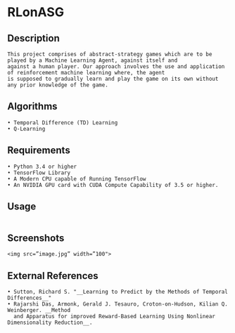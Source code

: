 # RLonASG

## Description
```
This project comprises of abstract-strategy games which are to be played by a Machine Learning Agent, against itself and
against a human player. Our approach involves the use and application of reinforcement machine learning where, the agent
is supposed to gradually learn and play the game on its own without any prior knowledge of the game. 
```

## Algorithms
```
• Temporal Difference (TD) Learning
• Q-Learning
```

## Requirements
```
• Python 3.4 or higher
• TensorFlow Library
• A Modern CPU capable of Running TensorFlow
• An NVIDIA GPU card with CUDA Compute Capability of 3.5 or higher.
```

## Usage
```

```

## Screenshots
```
<img src=”image.jpg” width=”100">
```

## External References
```
• Sutton, Richard S. "__Learning to Predict by the Methods of Temporal Differences__"
• Rajarshi Das, Armonk, Gerald J. Tesauro, Croton-on-Hudson, Kilian Q. Weinberger. __Method
  and Apparatus for improved Reward-Based Learning Using Nonlinear Dimensionality Reduction__.
```
